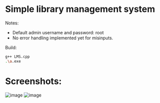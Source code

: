 # Simple library management system

Notes:
- Default admin username and password: root
- No error handling implemented yet for misinputs.

Build:
```bash
g++ LMS.cpp
.\a.exe
```

# Screenshots:

![image](https://github.com/epilexsy/cpp-training/assets/31856358/0847c196-a420-4630-acb0-90d0b5305af4)
![image](https://github.com/epilexsy/cpp-training/assets/31856358/dce5b04b-ba4d-4cd1-96cf-12bbdec63b90)


